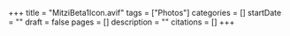 +++
title = "MitziBeta1Icon.avif"
tags = ["Photos"]
categories = []
startDate = ""
draft = false
pages = []
description = ""
citations = []
+++
